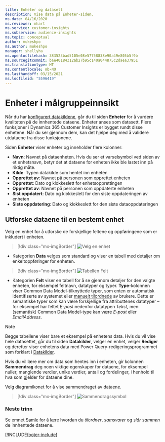 ```yaml
---
title: Enheter og datasett
description: Vise data på Enheter-siden.
ms.date: 04/16/2020
ms.reviewer: mhart
ms.service: customer-insights
ms.subservice: audience-insights
ms.topic: conceptual
author: mukeshpo
ms.author: mukeshpo
manager: shellyha
ms.openlocfilehash: 383523bad5105e08e57758838e90a49e805b5f9b
ms.sourcegitcommit: bae40184312ab27b95c140a044875c2daea37951
ms.translationtype: HT
ms.contentlocale: nb-NO
ms.lasthandoff: 03/15/2021
ms.locfileid: "5596419"
---
```

# <a name="entities-in-audience-insights"></a>Enheter i målgruppeinnsikt

Når du har [konfigurert datakildene](data-sources.md), går du til siden **Enheter** for å vurdere kvaliteten på de innhentede dataene. Enheter anses som datasett. Flere funksjoner i Dynamics 365 Customer Insights er bygget rundt disse enhetene. Når du ser gjennom dem, kan det hjelpe deg med å validere utdataene fra disse funksjonene.

Siden **Enheter** viser enheter og inneholder flere kolonner:

- **Navn**: Navnet på dataenheten. Hvis du ser et varselsymbol ved siden av et enhetsnavn, betyr det at dataene for enheten ikke ble lastet inn på riktig måte.
- **Kilde**: Typen datakilde som hentet inn enheten
- **Opprettet av**: Navnet på personen som opprettet enheten
- **Opprettet**: Dato og klokkeslett for enhetsopprettingen
- **Opprettet av**: Navnet på personen som oppdaterte enheten
- **Sist oppdatert**: Dato og klokkeslett for den siste oppdateringen av enheten
- **Siste oppdatering**: Dato og klokkeslett for den siste dataoppdateringen

## <a name="exploring-a-specific-entitys-data"></a>Utforske dataene til en bestemt enhet

Velg en enhet for å utforske de forskjellige feltene og oppføringene som er inkludert i enheten.

> [!div class="mx-imgBorder"]
> ![Velg en enhet](media/data-manager-entities-data.png "Velg en enhet")

- Kategorien **Data** velges som standard og viser en tabell med detaljer om enkeltoppføringer for enheten.

> [!div class="mx-imgBorder"]
> ![Tabellen Felt](media/data-manager-entities-fields.PNG "Tabellen Felt")

- Kategorien **Felt** viser en tabell for å se gjennom detaljer for den valgte enheten, for eksempel feltnavn, datatyper og typer. **Type**-kolonnen viser Common Data Model-tilknyttede typer, som enten er automatisk identifiserte av systemet eller [manuelt tilordnede](map-entities.md) av brukere. Dette er semantiske typer som kan være forskjellige fra attributtenes datatyper – for eksempel har feltet *E-post* nedenfor datatypen *Tekst*, men (semantisk) Common Data Model-type kan være *E-post* eller *EmailAddress*.

> [!NOTE]
> Begge tabellene viser bare et eksempel på enhetens data. Hvis du vil vise hele datasettet, går du til siden **Datakilder**, velger en enhet, velger **Rediger** og deretter viser enhetens data med Power Query-redigeringsprogrammet som forklart i [Datakilder](data-sources.md).

Hvis du vil lære mer om data som hentes inn i enheten, gir kolonnen **Sammendrag** deg noen viktige egenskaper for dataene, for eksempel nuller, manglende verdier, unike verdier, antall og fordelinger, i henhold til hva som gjelder for dataene dine.

Velg diagramikonet for å vise sammendraget av dataene.

> [!div class="mx-imgBorder"]
> ![Sammendragssymbol](media/data-manager-entities-summary.png "Tabell for datasammendrag")

### <a name="next-step"></a>Neste trinn

Se emnet [Samle](data-unification.md) for å lære hvordan du *tilordner*, *samsvarer* og *slår sammen* de innhentede dataene.


[!INCLUDE[footer-include](../includes/footer-banner.md)]